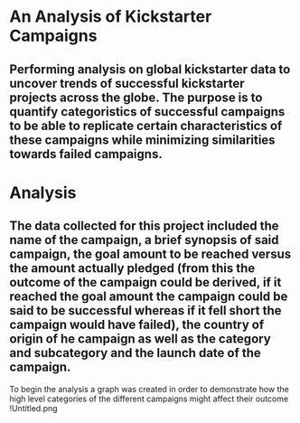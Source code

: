 # An Analysis of Kickstarter Campaigns
Performing analysis on global kickstarter data to uncover trends of successful kickstarter projects across the globe. The purpose is to quantify categoristics of successful campaigns to be able to replicate certain characteristics of these campaigns while minimizing similarities towards failed campaigns.
---
# Analysis
The data collected for this project included the name of the campaign, a brief synopsis of said campaign, the goal amount to be reached versus the amount actually pledged (from this the outcome of the campaign could be derived, if it reached the goal amount the campaign could be said to be successful whereas if it fell short the campaign would have failed), the country of origin of he campaign as well as the category and subcategory and the launch date of the campaign. 
---
To begin the analysis a graph was created in order to demonstrate how the high level categories of the different campaigns might affect their outcome
!Untitled.png
